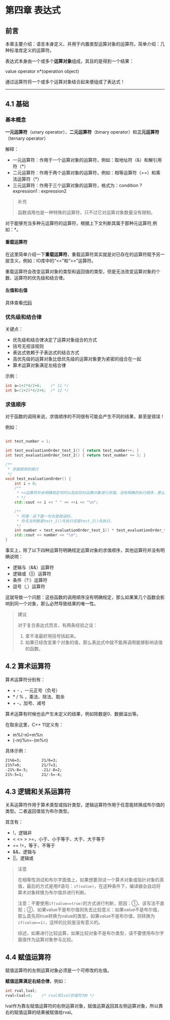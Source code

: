 # 第四章 表达式

## 前言

本章主要介绍：语言本身定义、并用于内置类型运算对象的运算符。简单介绍：几种标准库定义的运算符。

表达式本身由一个或多个**运算对象**组成，其目的是得到一个结果：

value operator n*\(operation object)

通过运算符将一个或多个运算对象结合起来便组成了表达式！

---

## 4.1 基础

### 基本概念

**一元运算符**（unary operator）、**二元运算符**（binary operator）和**三元运算符**（ternary operator）

解释：

- 一元运算符：作用于一个运算对象的运算符，例如：取地址符（&）和解引用符（\*）
- 二元运算符：作用于两个运算对象的运算符，例如：相等运算符（\==）和乘法运算符（\*）
- 三元运算符：作用于三个运算对象的运算符，格式为：condition ? expression1 : expression2

> 补充
>
> 函数调用也是一种特殊的运算符，只不过它对运算对象数量没有限制。

对于能够充当多种元运算符的运算符，根据上下文判断其属于那种元运算符,例如：\*。



#### 重载运算符

在这里简单介绍一下**重载运算符**，重载运算符其实就是对已存在的运算符赋予另一层含义，例如：IO库中的“\<\<”和“\>\>”运算符。

重载运算符会改变运算对象的类型和返回值的类型，但是无法改变运算对象的个数、运算符的优先级和结合律。

#### 左值和右值

具体查看[代码](https://github.com/Free-Aaron-Li/Cpp_Study-program/blob/master/Cpp_Primer_Studying/PartI_CppFoundation/ChapterFour_Expression/test/src/main.cpp)

### 优先级和结合律

关键点：

- 优先级和结合律决定了运算对象组合的方式
- 括号无视该规则
- 表达式依赖于子表达式的结合方式
- 高优先级的运算对象比低优先级的运算对象更为紧密的组合在一起
- 算术运算对象满足左结合律

示例：

```cpp
int a=1+2*4/2+6;    /* 11 */
int b=(1+2)*4/2+6;  /* 12 */
```

### 求值顺序

对于函数的调用来说，求值顺序的不同很有可能会产生不同的结果，甚至是错误！

例如：

```cpp

int test_number = 1;

int test_evaluationOrder_test_1() { return test_number++; }
int test_evaluationOrder_test_2() { return test_number += 3; }

/**
 * 求值顺序的探讨
 */
void test_evaluationOrder() {
    int i = 0;
    /**
     * <<运算符并未明确规定何时以及如何对运算对象进行求值，没有明确的执行顺序，那么该表达式就是错误的。因为您无法确定是i先执行还是++i先执行，得到的答案不论如何都是错误的
     * */
    std::cout << i << " " << ++i << "\n";

    /**
     * 同理：这下面一句也是错误的。
     * 你无法判断是test_1()先执行还是test_2()先执行。
     */
    int number = test_evaluationOrder_test_1() * test_evaluationOrder_test_2();
    std::cout << number << "\n";
}
```

事实上，除了以下四种运算符明确规定运算对象的求值顺序，其他运算符并没有明确说明：

- 逻辑与（&&）运算符
- 逻辑或（||）运算符
- 条件（?:）运算符
- 逗号（,）运算符

这就导致一个问题：这些函数的调用顺序没有明确规定，那么如果某几个函数会影响到同一个对象，那么必然导致结果的唯一性。

> 建议
> 
> 对于复合表达式而言，有两条经验之谈：
> 
> 1. 拿不准最好用括号括起来。
> 2. 如果已经改变某个对象的值，那么表达式中就不能再调用能够影响该值的函数。


## 4.2 算术运算符

算术运算符分别有：

- \+ - ，一元正号（负号）
- \* / % ，乘法、除法、取余
- \+ -，加号、减号


算术运算有时候也会产生未定义的结果，例如除数是0、数据溢出等。

在取余这里，C++ 11定义有：

- m%(-n)=m%n
- (-m)%n=-(m%n)

具体示例：
```markdown
21%6=3;         21/6=3;
21%7=0;         21/7=3;
-21%-8=-5;      -21/-8=2;
21%-5=1;        21/-5=-4;    
```

## 4.3 逻辑和关系运算符

关系运算符作用于算术类型或指针类型，逻辑运算符作用于任意能转换成布尔值的类型。二者返回值皆为布尔类型。

其含有：

- !，逻辑非
- < \<= \> \>=，小于、小于等于、大于、大于等于
- \== !=，等于、不等于
- &&，逻辑与
- ||，逻辑或

> 注意
> 
> 在相等性测试和布尔字面值上，如果想要测试一个算术对象或指针对象的真值，最后的方式是用if语句：`if(value)`，在这种条件下，编译器会自动将算术对象转换为布尔值并进行判断。
> 
> 注意：不要使用`if(value==true)`的方式进行判断，原因：①、该写法不直观；②、如果value不是布尔值则失去比较意义：如果value不是布尔值，那么首先将true转换为value的类型，如果value不是布尔值，则转换为`if(value==1)`，这样的比较是没有意义的。
> 
> 综述，如果进行比较运算，如果比较对象不是布尔类型，请不要使用布尔字面值作为运算对象参与比较。


## 4.4 赋值运算符

赋值运算符的左侧运算对象必须是一个可修改的左值。

**赋值运算满足右结合律**，例如：
```cpp
int rval,lval;
rval=lval=0;    /* rval和lval的值均为0 */
```
lval作为靠左赋值运算符的右侧运算对象，赋值运算返回其左侧运算对象，所以靠右的赋值运算的结果被赋值给rval。





